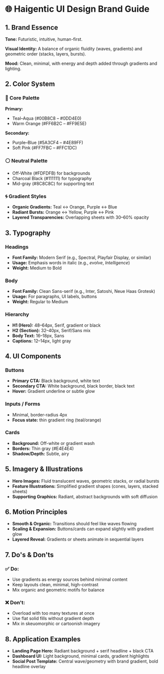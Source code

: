 # 🌐 Haigentic UI Design Brand Guide

## 1. Brand Essence

**Tone:** Futuristic, intuitive, human-first.

**Visual Identity:** A balance of organic fluidity (waves, gradients) and geometric order (stacks, layers, bursts).

**Mood:** Clean, minimal, with energy and depth added through gradients and lighting.

## 2. Color System
### 🎨 Core Palette

**Primary:**
- Teal–Aqua (#00B8C8 – #0DD4E0)
- Warm Orange (#FF6B2C – #FF9E5E)

**Secondary:**
- Purple–Blue (#5A3CF4 – #4E89FF)
- Soft Pink (#FF7FBC – #FFC1DC)

### ⚪ Neutral Palette
- Off-White (#FDFDFB) for backgrounds
- Charcoal Black (#111111) for typography
- Mid-gray (#8C8C8C) for supporting text

### 🌀 Gradient Styles
- **Organic Gradients:** Teal ↔ Orange, Purple ↔ Blue
- **Radiant Bursts:** Orange ↔ Yellow, Purple ↔ Pink
- **Layered Transparencies:** Overlapping sheets with 30–60% opacity

## 3. Typography

### Headings
- **Font Family:** Modern Serif (e.g., Spectral, Playfair Display, or similar)
- **Usage:** Emphasis words in italic (e.g., *evolve*, *Intelligence*)
- **Weight:** Medium to Bold

### Body
- **Font Family:** Clean Sans-serif (e.g., Inter, Satoshi, Neue Haas Grotesk)
- **Usage:** For paragraphs, UI labels, buttons
- **Weight:** Regular to Medium

### Hierarchy
- **H1 (Hero):** 48–64px, Serif, gradient or black
- **H2 (Section):** 32–40px, Serif/Sans mix
- **Body Text:** 16–18px, Sans
- **Captions:** 12–14px, light gray

## 4. UI Components

### Buttons
- **Primary CTA:** Black background, white text
- **Secondary CTA:** White background, black border, black text
- **Hover:** Gradient underline or subtle glow

### Inputs / Forms
- Minimal, border-radius 4px
- **Focus state:** thin gradient ring (teal/orange)

### Cards
- **Background:** Off-white or gradient wash
- **Borders:** Thin gray (#E4E4E4)
- **Shadow/Depth:** Subtle, airy

## 5. Imagery & Illustrations
- **Hero Images:** Fluid translucent waves, geometric stacks, or radial bursts
- **Feature Illustrations:** Simplified gradient shapes (cones, layers, stacked sheets)
- **Supporting Graphics:** Radiant, abstract backgrounds with soft diffusion

## 6. Motion Principles
- **Smooth & Organic:** Transitions should feel like waves flowing
- **Scaling & Expansion:** Buttons/cards can expand slightly with gradient glow
- **Layered Reveal:** Gradients or sheets animate in sequential layers

## 7. Do's & Don'ts

### ✅ Do:
- Use gradients as energy sources behind minimal content
- Keep layouts clean, minimal, high-contrast
- Mix organic and geometric motifs for balance

### ❌ Don't:
- Overload with too many textures at once
- Use flat solid fills without gradient depth
- Mix in skeuomorphic or cartoonish imagery

## 8. Application Examples
- **Landing Page Hero:** Radiant background + serif headline + black CTA
- **Dashboard UI:** Light background, minimal cards, gradient highlights
- **Social Post Template:** Central wave/geometry with brand gradient, bold headline overlay

